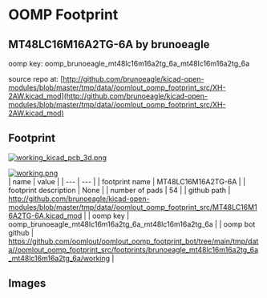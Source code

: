 # OOMP Footprint  
## MT48LC16M16A2TG-6A  by brunoeagle  
  
oomp key: oomp_brunoeagle_mt48lc16m16a2tg_6a_mt48lc16m16a2tg_6a  
  
source repo at: [http://github.com/brunoeagle/kicad-open-modules/blob/master/tmp/data//oomlout_oomp_footprint_src/XH-2AW.kicad_mod](http://github.com/brunoeagle/kicad-open-modules/blob/master/tmp/data//oomlout_oomp_footprint_src/XH-2AW.kicad_mod)  
## Footprint  
  
[![working_kicad_pcb_3d.png](working_kicad_pcb_3d_600.png)](working_kicad_pcb_3d.png)  
  
[![working.png](working_600.png)](working.png)  
| name | value | 
| --- | --- | 
| footprint name | MT48LC16M16A2TG-6A | 
| footprint description | None | 
| number of pads | 54 | 
| github path | http://github.com/brunoeagle/kicad-open-modules/blob/master/tmp/data//oomlout_oomp_footprint_src/MT48LC16M16A2TG-6A.kicad_mod | 
| oomp key | oomp_brunoeagle_mt48lc16m16a2tg_6a_mt48lc16m16a2tg_6a | 
| oomp bot github | https://github.com/oomlout/oomlout_oomp_footprint_bot/tree/main/tmp/data//oomlout_oomp_footprint_src/footprints/brunoeagle_mt48lc16m16a2tg_6a_mt48lc16m16a2tg_6a/working | 
## Images  
